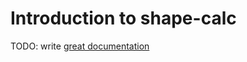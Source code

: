 # Introduction to shape-calc

TODO: write [great documentation](http://jacobian.org/writing/great-documentation/what-to-write/)
